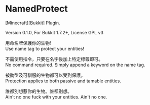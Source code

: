 NamedProtect
============

[Minecraft][Bukkit] Plugin.

Version 0.1.0, For Bukkit 1.7.2+, License GPL v3

用命名牌保護你的生物! <br />
Use name tag to protect your entities!

不需使用指令，只要在名字後加上特定標籤即可。<br />
No command required. Simply append a keyword on the name tag.

被動型及可馴服的生物都可以受到保護。<br />
Protection applies to both passive and tamable entities.

誰都別想惹你的生物。誰都別想。<br />
Ain't no one fuck with your entities. Ain't no one.